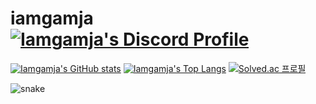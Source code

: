 # iamgamja [![Iamgamja's Discord Profile](https://dcbadge.vercel.app/api/shield/526889025894875158?style=flat-square&theme=discord)](http://discord.com/users/526889025894875158 "My Discord Profile")

[![Iamgamja's GitHub stats](https://github-readme-stats.vercel.app/api?username=iamgamja&show_icons=true&locale=kr)](https://github.com/anuraghazra/github-readme-stats "My Github Stats")
[![Iamgamja's Top Langs](https://github-readme-stats.vercel.app/api/top-langs/?username=iamgamja&layout=compact&locale=kr)](https://github.com/anuraghazra/github-readme-stats "My Top Langs")
[![Solved.ac
프로필](http://mazassumnida.wtf/api/v2/generate_badge?boj=iamgamja)](https://solved.ac/iamgamja)

![snake](https://raw.githubusercontent.com/iamgamja/iamgamja/dist/github-contribution-grid-snake.svg)
